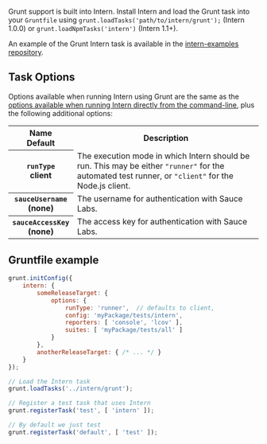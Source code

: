 Grunt support is built into Intern. Install Intern and load the Grunt task into your `Gruntfile` using `grunt.loadTasks('path/to/intern/grunt');` (Intern 1.0.0) or `grunt.loadNpmTasks('intern')` (Intern 1.1+).

An example of the Grunt Intern task is available in the [intern-examples repository](https://github.com/theintern/intern-examples/tree/master/grunt-example).

## Task Options

Options available when running Intern using Grunt are the same as the [options available when running Intern directly from the command-line](Running-Tests), plus the following additional options:

<table>
<tr>
<th scope="col">Name<br>Default</th>
<th scope="col">Description</th>
</tr>

<tr>
<th scope="row"><code>runType</code><br>client</th>
<td>The execution mode in which Intern should be run. This may be either <code>"runner"</code> for the automated test runner, or <code>"client"</code> for the Node.js client.</td>
</tr>

<tr>
<th scope="row"><code>sauceUsername</code><br>(none)</th>
<td>The username for authentication with Sauce Labs.</td>
</tr>

<tr>
<th scope="row"><code>sauceAccessKey</code><br>(none)</th>
<td>The access key for authentication with Sauce Labs.</td>
</tr>
</table>

## Gruntfile example

```js
grunt.initConfig({
    intern: {
        someReleaseTarget: {
            options: {
                runType: 'runner',  // defaults to client,
                config: 'myPackage/tests/intern',
                reporters: [ 'console', 'lcov' ],
                suites: [ 'myPackage/tests/all' ]
            }
        },
        anotherReleaseTarget: { /* ... */ }
    }
});

// Load the Intern task
grunt.loadTasks('../intern/grunt');

// Register a test task that uses Intern
grunt.registerTask('test', [ 'intern' ]);

// By default we just test
grunt.registerTask('default', [ 'test' ]);
```